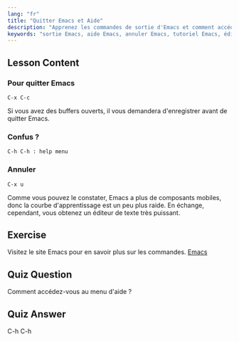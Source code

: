 ```yaml
---
lang: "fr"
title: "Quitter Emacs et Aide"
description: "Apprenez les commandes de sortie d'Emacs et comment accéder à l'aide. Comprenez les fonctions de navigation et d'annulation de base d'Emacs dans ce tutoriel convivial pour débutants."
keywords: "sortie Emacs, aide Emacs, annuler Emacs, tutoriel Emacs, éditeur de texte Linux, guide du débutant"
---
```


## Lesson Content

### Pour quitter Emacs

```
C-x C-c
```

Si vous avez des buffers ouverts, il vous demandera d'enregistrer avant de quitter Emacs.

### Confus ?

```
C-h C-h : help menu
```

### Annuler

```
C-x u
```

Comme vous pouvez le constater, Emacs a plus de composants mobiles, donc la courbe d'apprentissage est un peu plus raide. En échange, cependant, vous obtenez un éditeur de texte très puissant.

## Exercise

Visitez le site Emacs pour en savoir plus sur les commandes. [Emacs](https://www.gnu.org/software/emacs/)

## Quiz Question

Comment accédez-vous au menu d'aide ?

## Quiz Answer

C-h C-h
